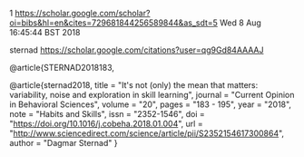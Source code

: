 1
https://scholar.google.com/scholar?oi=bibs&hl=en&cites=729681844256589844&as_sdt=5
Wed  8 Aug 16:45:44 BST 2018

sternad
https://scholar.google.com/citations?user=qg9Gd84AAAAJ


@article{STERNAD2018183,

@article{sternad2018,
title = "It's not (only) the mean that matters: variability, noise and exploration in skill learning",
journal = "Current Opinion in Behavioral Sciences",
volume = "20",
pages = "183 - 195",
year = "2018",
note = "Habits and Skills",
issn = "2352-1546",
doi = "https://doi.org/10.1016/j.cobeha.2018.01.004",
url = "http://www.sciencedirect.com/science/article/pii/S2352154617300864",
author = "Dagmar Sternad"
}
